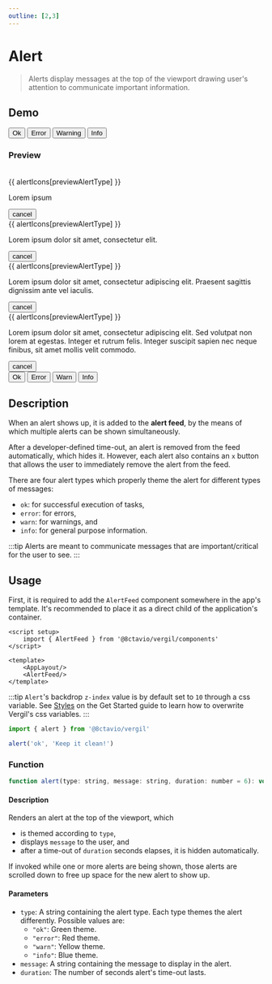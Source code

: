```yaml
---
outline: [2,3]
---
```


# Alert

> Alerts display messages at the top of the viewport drawing user's attention to communicate important information.

## Demo

<script setup>
import { ref } from 'vue'
import { alert } from 'vergil'

const previewAlertType = ref('ok')
const alertIcons = {
    ok: 'check_circle',
    error: 'cancel',
    warn: 'warning',
    info: 'info'
}
</script>

<Demo>
    <div class="row">
        <button class="vp-btn" @click="alert('ok', 'Success! Green Alert.')">Ok</button>
        <button class="vp-btn" @click="alert('error', 'Error! Red Alert.')">Error</button>
        <button class="vp-btn" @click="alert('warn', 'Warning! Yellow Alert.')">Warning</button>
        <button class="vp-btn" @click="alert('info', 'Info. Blue Alert.')">Info</button>
    </div>
</Demo>

### Preview

<br>

<Demo>
    <div class="col">
        <div :class="['alert', previewAlertType]">
            <span class="material-symbols-rounded">{{ alertIcons[previewAlertType] }}</span>
            <p>Lorem ipsum</p>
            <button>
                <span class="material-symbols-rounded">cancel</span>
            </button>
        </div>
        <div :class="['alert', previewAlertType]">
            <span class="material-symbols-rounded">{{ alertIcons[previewAlertType] }}</span>
            <p>Lorem ipsum dolor sit amet, consectetur elit.</p>
            <button>
                <span class="material-symbols-rounded">cancel</span>
            </button>
        </div>
        <div :class="['alert', previewAlertType]">
            <span class="material-symbols-rounded">{{ alertIcons[previewAlertType] }}</span>
            <p>Lorem ipsum dolor sit amet, consectetur adipiscing elit. Praesent sagittis dignissim ante vel iaculis.</p>
            <button>
                <span class="material-symbols-rounded">cancel</span>
            </button>
        </div>
        <div :class="['alert', previewAlertType]">
            <span class="material-symbols-rounded">{{ alertIcons[previewAlertType] }}</span>
            <p>Lorem ipsum dolor sit amet, consectetur adipiscing elit. Sed volutpat non lorem at egestas. Integer et rutrum felis. Integer suscipit sapien nec neque finibus, sit amet mollis velit commodo.</p>
            <button>
                <span class="material-symbols-rounded">cancel</span>
            </button>
        </div>
        <div class="row" :style="{'padding-top': '30px'}">
            <button class="vp-btn" @click="previewAlertType = 'ok'">Ok</button>
            <button class="vp-btn" @click="previewAlertType = 'error'">Error</button>
            <button class="vp-btn" @click="previewAlertType = 'warn'">Warn</button>
            <button class="vp-btn" @click="previewAlertType = 'info'">Info</button>
        </div>
    </div>
</Demo>

## Description

When an alert shows up, it is added to the **alert feed**, by the means of which multiple alerts can be shown simultaneously.

After a developer-defined time-out, an alert is removed from the feed automatically, which hides it. However, each alert also contains an `x` button that allows the user to immediately remove the alert from the feed.

There are four alert types which properly theme the alert for different types of messages:

- `ok`: for successful execution of tasks,
- `error`: for errors,
- `warn`: for warnings, and
- `info`: for general purpose information.

:::tip
Alerts are meant to communicate messages that are important/critical for the user to see.
:::

## Usage

First, it is required to add the `AlertFeed` component somewhere in the app's template. It's recommended to place it as a direct child of the application's container.

```vue
<script setup>
    import { AlertFeed } from '@8ctavio/vergil/components'
</script>

<template>
    <AppLayout/>
    <AlertFeed/>
</template>
```

:::tip
`Alert`'s backdrop `z-index` value is by default set to `10` through a css variable. See [Styles](/get-started.md#styles) on the Get Started guide to learn how to overwrite Vergil's css variables.
:::

```js
import { alert } from '@8ctavio/vergil'

alert('ok', 'Keep it clean!')
```

### Function

```js
function alert(type: string, message: string, duration: number = 6): void
```

#### Description

Renders an alert at the top of the viewport, which
- is themed according to `type`, 
- displays `message` to the user, and
- after a time-out of `duration` seconds elapses, it is hidden automatically.

If invoked while one or more alerts are being shown, those alerts are scrolled down to free up space for the new alert to show up.

#### Parameters

- `type`: A string containing the alert type. Each type themes the alert differently. Possible values are:
    - `"ok"`: Green theme.
    - `"error"`: Red theme.
    - `"warn"`: Yellow theme.
    - `"info"`: Blue theme.
- `message`: A string containing the message to display in the alert.
- `duration`: The number of seconds alert's time-out lasts.

<style>
.demo .alert{
    position: initial;
    width: initial;
}
.demo .alert p{
    margin: 0;
}
</style>